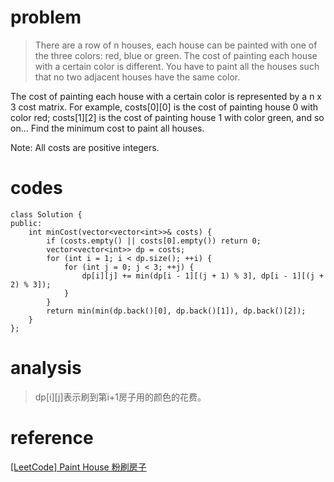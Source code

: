 # problem
>There are a row of n houses, each house can be painted with one of the three colors: red, blue or green. The cost of painting each house with a certain color is different. You have to paint all the houses such that no two adjacent houses have the same color.

The cost of painting each house with a certain color is represented by a n x 3 cost matrix. For example, costs[0][0] is the cost of painting house 0 with color red; costs[1][2] is the cost of painting house 1 with color green, and so on... Find the minimum cost to paint all houses.

Note:
All costs are positive integers.


# codes
```
class Solution {
public:
    int minCost(vector<vector<int>>& costs) {
        if (costs.empty() || costs[0].empty()) return 0;
        vector<vector<int>> dp = costs;
        for (int i = 1; i < dp.size(); ++i) {
            for (int j = 0; j < 3; ++j) {
                dp[i][j] += min(dp[i - 1][(j + 1) % 3], dp[i - 1][(j + 2) % 3]);
            }
        }
        return min(min(dp.back()[0], dp.back()[1]), dp.back()[2]);
    }
};
```

# analysis
>dp[i][j]表示刷到第i+1房子用的颜色的花费。

# reference
[[LeetCode] Paint House 粉刷房子][1]

[1]: https://www.cnblogs.com/grandyang/p/5319384.html

